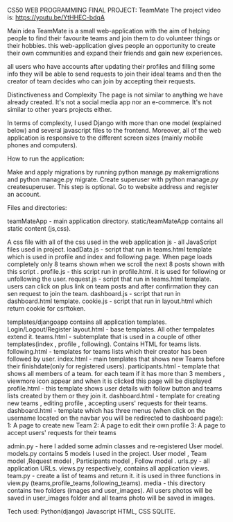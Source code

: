 CS50 WEB PROGRAMMING FINAL PROJECT: TeamMate
The project video is: https://youtu.be/YtHHEC-bdqA

Main idea
TeamMate is a small web-application with the aim of helping people to find their favourite teams and join them to do volunteer things or their hobbies.
this web-application gives people an opportunity to create their own communities and expand their friends and gain new experiences. 

all users who have accounts after updating their profiles and filling some info they will be able to send requests to join their ideal teams and then 
the creator of team decides who can join by accepting their requests.
 
Distinctiveness and Complexity
The page is not similar to anything we have already created. It's not a social media app nor an e-commerce. It's not similar to other years projects either.

In terms of complexity, I used Django with more than one model (explained below) and several javascript files to the frontend. Moreover, all of the web application is responsive to the different screen sizes (mainly mobile phones and computers).

How to run the application:

Make and apply migrations by running python manage.py makemigrations and python manage.py migrate.
Create superuser with python manage.py createsuperuser. This step is optional.
Go to website address and register an account.


Files and directories:

teamMateApp - main application directory.
static/teamMateApp contains all static content (js,css).

A css file with all of the css used in the web application
js - all JavaScript files used in project.
loadData.js - script that run in teams.html template which is used in profile and index and following page. When page loads completely only 8 teams shown when we 
scroll the next 8 posts shown with this script .
profile.js - this script run in profile.html. it is used for following or unfollowing the user.
request.js - script that run in teams.html template. users can click on plus link on team posts and after confirmation they can sen request to join the team.
dashboard.js - script that run in dashboard.html template.
cookie.js - script that run in layout.html which return cookie for csrftoken.

templates/djangoapp contains all application templates.
Login/Logout/Register
layout.html - base templates. All other tempalates extend it.
teams.html - subtemplate that is used in a couple of other templates(index , profile , following). Contains HTML for teams lists.
following.html - templates for teams lists which their creator has been followed by user.
index.html - main templates that shows new Teams before their finishdate(only for registered users).
participants.html - template that shows all members of a team. for each team if it has more than 3 members , viewmore icon appear and when it is clicked this page will be displayed
profile.html - this template shows user details with  follow button and teams lists created by them or they join it.
dashboard.html - template for creating new teams , editing profile , accepting users' requests for their teams.
dashboard.html - template which has three menus (when click on the username located on the navbar you will be redirected to dashboard page):
1: A page to create new Team
2: A page to edit their own profile
3: A page to accept users' requests for their teams


admin.py - here I added some admin classes and re-registered User model.
models.py contains 5 models I used in the project. User model , Team model ,Request model , Participants model , Follow model .
urls.py - all application URLs.
views.py respectively, contains all application views.
team.py - create a list of teams and return it. it is used in three functions in view.py (teams,profile_teams,following_teams).
media - this directory contains two folders (images and user_images). All users photos will be saved in user_images folder and all teams photo
will be saved in images.


Tech used:
Python(django)
Javascript
HTML, CSS
SQLITE.
